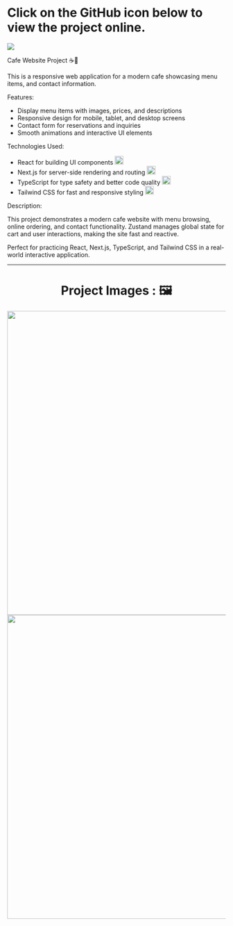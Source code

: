 <div>
  <h1>Click on the GitHub icon below to view the project online.</h1>
  <a href="YOUR_PROJECT_LINK_HERE">
    <img src="https://img.shields.io/badge/github-%23121011.svg?style=for-the-badge&logo=github&logoColor=white"/>
  </a>
</div>

Cafe Website Project ☕🍰

This is a responsive web application for a modern cafe showcasing menu items, and contact information.

Features:
<ul>
  <li>
    Display menu items with images, prices, and descriptions
  </li>
  <li>
    Responsive design for mobile, tablet, and desktop screens
  </li>
  <li>
    Contact form for reservations and inquiries
  </li>
  <li>
    Smooth animations and interactive UI elements
  </li>
</ul>

Technologies Used:

<ul>
  <li>
    React for building UI components 
    <img width='20px' src='https://skillicons.dev/icons?i=react'>
  </li>
  <li>
    Next.js for server-side rendering and routing
    <img width='20px' src='https://skillicons.dev/icons?i=next'>
  </li>
  <li>
    TypeScript for type safety and better code quality
    <img width='20px' src='https://skillicons.dev/icons?i=typescript'>
  </li>
  <li>
    Tailwind CSS for fast and responsive styling
    <img width='20px' src='https://skillicons.dev/icons?i=tailwindcss'>
  </li>
</ul>

Description:

This project demonstrates a modern cafe website with menu browsing, online ordering, and contact functionality. Zustand manages global state for cart and user interactions, making the site fast and reactive.

Perfect for practicing React, Next.js, TypeScript, and Tailwind CSS in a real-world interactive application.

<hr/>

<h1 align="center">Project Images : 🖼️</h1>
<div align="center">
  <img src="/cafe-pic1.png" width="700px" />
  <img src="/cafe-pic2.png" width="700px" />
</div>
